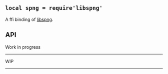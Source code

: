
## `local spng = require'libspng'`

A ffi binding of [libspng](https://libspng.org/).

## API

<warn>Work in progress</warn>

----------------------------------------- ------------------------------------
WIP
----------------------------------------- ------------------------------------
